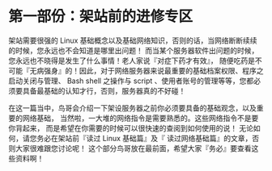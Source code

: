 # 第一部份：架站前的进修专区

架站需要很强的 Linux 基础概念以及基础网络知识，否则的话，当网络断断续续的时候，您永远也不会知道是哪里出问题！ 而当某个服务器软件出问题的时候，您永远也不晓得是发生了什么事情！老人家说『对症下药才有效』， 随便吃药是不可能『无病强身』的！因此，对于网络服务器来说最重要的基础档案权限、程序之启动关闭与管理、 Bash shell 之操作与 script 、使用者账号的管理等等，您都必须要具备最基础的认知才行，否则，服务器真的不好碰！

在这一篇当中，鸟哥会介绍一下架设服务器之前你必须要具备的基础观念，以及重要的网络基础， 当然啦，一大堆的网络指令是需要熟悉的。这些网络指令不是要你背起来， 而是希望在你需要的时候可以很快速的查阅到如何使用的说！ 无论如何，请您务必在架站前『读过 Linux 基础篇』及『 读过网络基础篇』的文章，否则大家很难跟您讨论呢！ 这个部分鸟哥放在最前面，希望大家『务必』要查看这些资料啊！
